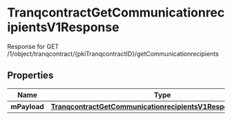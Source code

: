 

# TranqcontractGetCommunicationrecipientsV1Response

Response for GET /1/object/tranqcontract/{pkiTranqcontractID}/getCommunicationrecipients

## Properties

| Name | Type | Description | Notes |
|------------ | ------------- | ------------- | -------------|
|**mPayload** | [**TranqcontractGetCommunicationrecipientsV1ResponseMPayload**](TranqcontractGetCommunicationrecipientsV1ResponseMPayload.md) |  |  |



